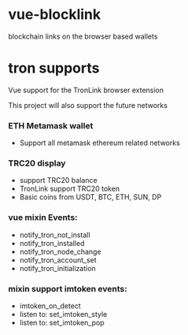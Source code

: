 # vue-blocklink
blockchain links on the browser based wallets



# tron supports
Vue support for the TronLink browser extension

This project will also support the future networks

### ETH Metamask wallet
 * Support all metamask ethereum related networks

### TRC20 display
 * support TRC20 balance
 * TronLink support TRC20 token
 * Basic coins from USDT, BTC, ETH, SUN, DP 

### vue mixin Events:
 * notify_tron_not_install
 * notify_tron_installed
 * notify_tron_node_change
 * notify_tron_account_set
 * notify_tron_initialization

### mixin support imtoken events:
 * imtoken_on_detect
 * listen to: set_imtoken_style
 * listen to: set_imtoken_pop

